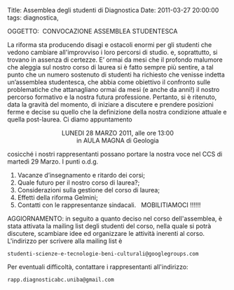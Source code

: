 Title: Assemblea degli studenti di Diagnostica
Date:  2011-03-27 20:00:00
tags: diagnostica,

OGGETTO:  CONVOCAZIONE ASSEMBLEA STUDENTESCA

La riforma sta producendo disagi e ostacoli enormi per gli studenti
che vedono cambiare all'improvviso i loro percorsi di studio. e,
soprattutto, si trovano in assenza di certezze.
E’ ormai da mesi che il profondo malumore che aleggia sul nostro
corso di laurea si è fatto sempre più sentire, a tal punto che un
numero sostenuto di studenti ha richiesto che venisse indetta
un’assemblea studentesca, che abbia come obiettivo il confronto sulle
problematiche che attanagliano ormai da mesi (e anche da anni!) il
nostro percorso formativo e la nostra futura professione.
Pertanto, si è ritenuto, data la gravità del momento, di iniziare a
discutere e prendere posizioni ferme e decise su quello che la
definizione della nostra condizione attuale e quella post-laurea. Ci
diamo appuntamento

<center>LUNEDI 28 MARZO 2011, alle ore 13:00</center>
<center>in AULA MAGNA di Geologia</center>

cosicché i nostri rappresentanti possano portare la nostra voce nel
CCS di martedì 29 Marzo.
I punti o.d.g.
1. Vacanze d’insegnamento e ritardo dei corsi;
2. Quale futuro per il nostro corso di laurea?;
3. Considerazioni sulla gestione del corso di laurea;
4. Effetti della riforma Gelmini;
5. Contatti con le rappresentanze sindacali.
 
		     MOBILITIAMOCI !!!!!!

AGGIORNAMENTO: in seguito a quanto deciso nel corso dell'assemblea, è stata attivata la mailing list degli studenti del corso, nella quale si potrà discutere, scambiare idee ed organizzare le attività inerenti al corso. L'indirizzo per scrivere alla mailing list è

	studenti-scienze-e-tecnologie-beni-culturali@googlegroups.com

Per eventuali difficoltà, contattare i rappresentanti all'indirizzo:

	rapp.diagnosticabc.uniba@gmail.com


